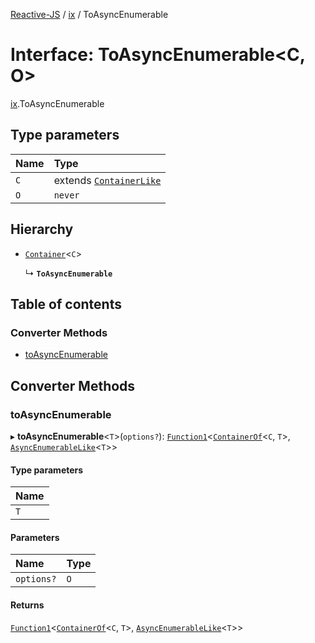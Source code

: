 [Reactive-JS](../README.md) / [ix](../modules/ix.md) / ToAsyncEnumerable

# Interface: ToAsyncEnumerable<C, O\>

[ix](../modules/ix.md).ToAsyncEnumerable

## Type parameters

| Name | Type |
| :------ | :------ |
| `C` | extends [`ContainerLike`](containers.ContainerLike.md) |
| `O` | `never` |

## Hierarchy

- [`Container`](containers.Container.md)<`C`\>

  ↳ **`ToAsyncEnumerable`**

## Table of contents

### Converter Methods

- [toAsyncEnumerable](ix.ToAsyncEnumerable.md#toasyncenumerable)

## Converter Methods

### toAsyncEnumerable

▸ **toAsyncEnumerable**<`T`\>(`options?`): [`Function1`](../modules/functions.md#function1)<[`ContainerOf`](../modules/containers.md#containerof)<`C`, `T`\>, [`AsyncEnumerableLike`](ix.AsyncEnumerableLike.md)<`T`\>\>

#### Type parameters

| Name |
| :------ |
| `T` |

#### Parameters

| Name | Type |
| :------ | :------ |
| `options?` | `O` |

#### Returns

[`Function1`](../modules/functions.md#function1)<[`ContainerOf`](../modules/containers.md#containerof)<`C`, `T`\>, [`AsyncEnumerableLike`](ix.AsyncEnumerableLike.md)<`T`\>\>
